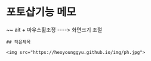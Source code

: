 # 포토샵기능 메모
~~
ait + 마우스휠조정 ----> 화면크기 조절
~~~
## 작은제목

<img src="https://heoyounggyu.github.io/img/ph.jpg">
